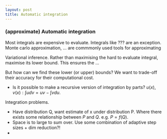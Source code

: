 ```yaml
---
layout: post
title: Automatic integration
---
```



### (approximate) Automatic integration

Most integrals are expensive to evaluate. Integrals like ??? are an exception.
Monte carlo approximation, ... are commmonly used tools for approximating

Variational inference.
Rather than maximising the hard to evaluate integral, maximise its lower bound. This ensures the ...

But how can we find these lower (or upper) bounds? We want to trade-off their accuracy for their computational cost.

- Is it possible to make a recursive version of integration by parts? $u(x), v(x): \int u dv = uv - \int vdu$.

Integration problems.
- Have distribution Q, want estimate of x under distribution P. Where there exists some relationship between $P$ and $Q$. e.g. $P = f(Q)$.
- Space is to large to sum over. Use some combination of adaptive step sizes + dim reduction?!
-
